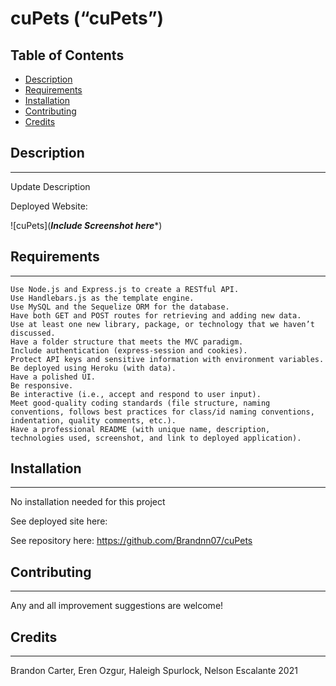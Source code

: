 # **cuPets (“cuPets”)**

## Table of Contents

* [Description](#description)
* [Requirements](#requirements)
* [Installation](#installation)
* [Contributing](#contributing)
* [Credits](#credits)

## Description
---
Update Description

Deployed Website: 

![cuPets](*****Include Screenshot here******)

## Requirements 
---
```
Use Node.js and Express.js to create a RESTful API.
Use Handlebars.js as the template engine.
Use MySQL and the Sequelize ORM for the database.
Have both GET and POST routes for retrieving and adding new data.
Use at least one new library, package, or technology that we haven’t discussed.
Have a folder structure that meets the MVC paradigm.
Include authentication (express-session and cookies).
Protect API keys and sensitive information with environment variables.
Be deployed using Heroku (with data).
Have a polished UI.
Be responsive.
Be interactive (i.e., accept and respond to user input).
Meet good-quality coding standards (file structure, naming conventions, follows best practices for class/id naming conventions, indentation, quality comments, etc.).
Have a professional README (with unique name, description, technologies used, screenshot, and link to deployed application).

```

## Installation
---
No installation needed for this project

See deployed site here: 

See repository here: https://github.com/Brandnn07/cuPets
## Contributing
---

Any and all improvement suggestions are welcome! 


## Credits
---
Brandon Carter, Eren Ozgur, Haleigh Spurlock, Nelson Escalante 2021